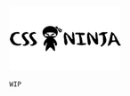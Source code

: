 ![Logo](https://raw.githubusercontent.com/matheusps/css-ninja/master/docs/css-ninja-git.png)

    WIP